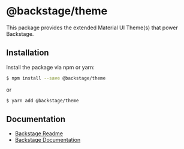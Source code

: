 # @backstage/theme

This package provides the extended Material UI Theme(s) that power Backstage.

## Installation

Install the package via npm or yarn:

```sh
$ npm install --save @backstage/theme
```

or

```sh
$ yarn add @backstage/theme
```

## Documentation

- [Backstage Readme](https://github.com/BESTSELLER/backstage/blob/master/README.md)
- [Backstage Documentation](https://github.com/BESTSELLER/backstage/blob/master/docs/README.md)
